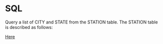 # SQL

Query a list of CITY and STATE from the STATION table.
The STATION table is described as follows:

[Here](https://www.hackerrank.com/challenges/weather-observation-station-1/problem?isFullScreen=true&h_r=next-challenge&h_v=zen&h_r=next-challenge&h_v=zen&h_r=next-challenge&h_v=zen&h_r=next-challenge&h_v=zen&h_r=next-challenge&h_v=zen)